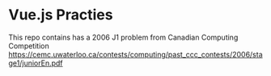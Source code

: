 # Vue.js Practies
This repo contains has a 2006 J1 problem from Canadian Computing Competition https://cemc.uwaterloo.ca/contests/computing/past_ccc_contests/2006/stage1/juniorEn.pdf


